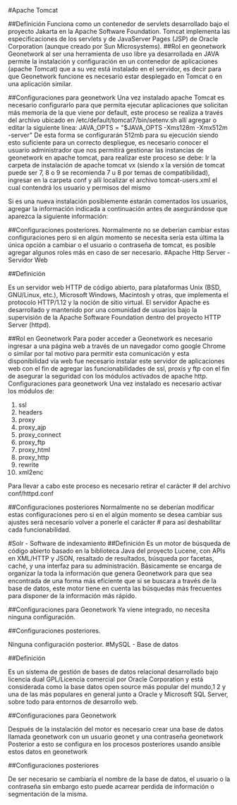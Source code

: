 #Apache Tomcat 

##Definición
Funciona como un contenedor de servlets desarrollado bajo el proyecto Jakarta en la Apache Software Foundation. Tomcat implementa las especificaciones de los servlets y de JavaServer Pages (JSP) de Oracle Corporation (aunque creado por Sun Microsystems).
##Rol en geonetwork
Geonetwork al ser una herramienta de uso libre ya desarrollada en JAVA permite la instalación y configuración en un contenedor de aplicaciones (apache Tomcat) que a su vez está instalado en el servidor, es decir para que Geonetwork funcione es necesario estar desplegado en Tomcat o en una aplicación similar.
 
##Configuraciones para geonetwork
Una vez instalado apache Tomcat es necesario configurarlo para que permita ejecutar aplicaciones que solicitan más memoria de la que viene por default, este proceso se realiza a través del archivo ubicado en /etc/default/tomcat7/bin/setenv.sh allí agregar o editar la siguiente línea:
JAVA_OPTS = "$JAVA_OPTS -Xms128m -Xmx512m -server"
De esta forma se configurarán 512mb para su ejecución siendo esto suficiente para un correcto despliegue, es necesario conocer el usuario administrador que nos permitirá gestionar las instancias de geonetwork en apache tomcat, para realizar este proceso se debe:
Ir la carpeta de instalación de apache tomcat vx (siendo x la versión de tomcat puede ser 7, 8 o 9 se recomienda 7 u 8 por temas de compatibilidad), ingresar en la carpeta conf y allí localizar el archivo tomcat-users.xml el cual contendrá los usuario y permisos del mismo
 
Si es una nueva instalación posiblemente estarán comentados los usuarios, agregar la información indicada a continuación antes de </tomcat-users> asegurándose que aparezca la siguiente información:
 <user username="admin" password="admin" roles="admin-gui,manager-gui" />
 
##Configuraciones posteriores.
Normalmente no se deberían cambiar estas configuraciones pero si en algún momento se necesita sería esta última la única opción a cambiar o el usuario o contraseña de tomcat, es posible agregar algunos roles más en caso de ser necesario.
#Apache Http Server - Servidor Web

##Definición 

Es un servidor web HTTP de código abierto, para plataformas Unix (BSD, GNU/Linux, etc.), Microsoft Windows, Macintosh y otras, que implementa el protocolo HTTP/1.12 y la noción de sitio virtual.
El servidor Apache es desarrollado y mantenido por una comunidad de usuarios bajo la supervisión de la Apache Software Foundation dentro del proyecto HTTP Server (httpd).

##Rol en Geonetwork
Para poder acceder a Geonetwork es necesario ingresar a una página web a través de un navegador como google Chrome o similar por tal motivo para permitir esta comunicación y esta disponibilidad vía web fue necesario instalar este servidor de aplicaciones web con el fin de agregar las funcionabilidades de ssl, proxis y ftp con el fin de asegurar la seguridad con los módulos activados de apache http.
Configuraciones para geonetwork
Una vez instalado es necesario activar los módulos de:
1.	ssl
2.	headers
3.	proxy
4.	proxy_ajp
5.	proxy_connect
6.	proxy_ftp
7.	proxy_html
8.	proxy_http
9.	rewrite
10.	xml2enc

Para llevar a cabo este proceso es necesario retirar el carácter # del archivo conf/httpd.conf

##Configuraciones posteriores
Normalmente no se deberían modificar estas configuraciones pero si en el algún momento se desea cambiar sus ajustes será necesario volver a ponerle el carácter # para así deshabilitar cada funcionabilidad.

#Solr - Software de indexamiento
##Definición
Es un motor de búsqueda de código abierto basado en la biblioteca Java del proyecto Lucene, con APIs en XML/HTTP y JSON, resaltado de resultados, búsqueda por facetas, caché, y una interfaz para su administración.
Básicamente se encarga de organizar la toda la información que genera Geonetwork para que sea encontrada de una forma más eficiente que si se buscara a través de la base de datos, este motor tiene en cuenta las búsquedas más frecuentes para disponer de la información más rápido.

##Configuraciones para Geonetwork
Ya viene integrado, no necesita ninguna configuración.

##Configuraciones posteriores.

Ninguna configuración posterior.
#MySQL - Base de datos

##Definición

Es un sistema de gestión de bases de datos relacional desarrollado bajo licencia dual GPL/Licencia comercial por Oracle Corporation y está considerada como la base datos open source más popular del mundo,1 2 y una de las más populares en general junto a Oracle y Microsoft SQL Server, sobre todo para entornos de desarrollo web.

##Configuraciones para Geonetwork

Después de la instalación del motor es necesario crear una base de datos llamada geonetwork con un usuario geonet y una contraseña geonetwork
Posterior a esto se configura en los procesos posteriores usando ansible estos datos en geonetwork

##Configuraciones posteriores

De ser necesario se cambiaría el nombre de la base de datos, el usuario o la contraseña sin embargo esto puede acarrear perdida de información o segmentación de la misma.

